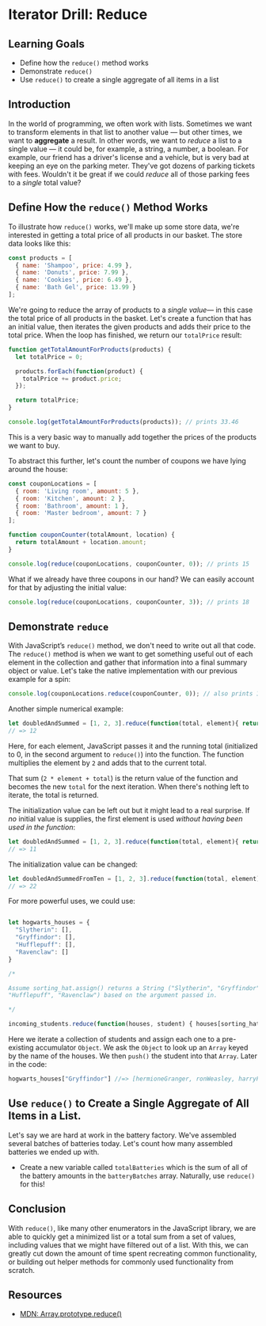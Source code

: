 # Iterator Drill: Reduce

## Learning Goals

* Define how the `reduce()` method works
* Demonstrate `reduce()`
* Use `reduce()` to create a single aggregate of all items in a list

## Introduction

In the world of programming, we often work with lists. Sometimes we want to
transform elements in that list to another value — but other times, we want to
**aggregate** a result. In other words, we want to _reduce_ a list to a single
value — it could be, for example, a string, a number, a boolean. For example,
our friend has a driver's license and a vehicle, but is very bad at keeping an
eye on the parking meter. They've got dozens of parking tickets with fees.
Wouldn't it be great if we could _reduce_ all of those parking fees to a _single_
total value? 

## Define How the `reduce()` Method Works

To illustrate how `reduce()` works, we'll make up some store data, we're interested in
getting a total price of all products in our basket. The store data looks like this:

```js
const products = [
  { name: 'Shampoo', price: 4.99 },
  { name: 'Donuts', price: 7.99 },
  { name: 'Cookies', price: 6.49 },
  { name: 'Bath Gel', price: 13.99 }
];
```

We're going to reduce the array of products to a _single value_— in this case the total
price of all products in the basket. Let's create a function that has an initial value,
then iterates the given products and adds their price to the total price. When the loop
has finished, we return our `totalPrice` result:

```js
function getTotalAmountForProducts(products) {
  let totalPrice = 0;

  products.forEach(function(product) {
    totalPrice += product.price;
  });

  return totalPrice;
}

console.log(getTotalAmountForProducts(products)); // prints 33.46
```

This is a very basic way to manually add together the prices of the products we want to buy. 

To abstract this further, let's count the number of coupons we have lying around the house:

```js
const couponLocations = [
  { room: 'Living room', amount: 5 },
  { room: 'Kitchen', amount: 2 },
  { room: 'Bathroom', amount: 1 },
  { room: 'Master bedroom', amount: 7 }
];

function couponCounter(totalAmount, location) {
  return totalAmount + location.amount;
}

console.log(reduce(couponLocations, couponCounter, 0)); // prints 15
```

What if we already have three coupons in our hand? We can easily account for that by adjusting
the initial value:

```js
console.log(reduce(couponLocations, couponCounter, 3)); // prints 18
```

## Demonstrate `reduce`

With JavaScript’s `reduce()` method, we don't need to write out all that code. The `reduce()` method
is when we want to get something useful out of each element in the collection and gather that
information into a final summary object or value. Let's take the native implementation with our
previous example for a spin:

```js
console.log(couponLocations.reduce(couponCounter, 0)); // also prints 15!
```

Another simple numerical example:

```js
let doubledAndSummed = [1, 2, 3].reduce(function(total, element){ return element * 2 + total}, 0)
// => 12
```

Here, for each element, JavaScript passes it and the running total (initialized
to 0, in the second argument to `reduce()`) into the function. The function
multiplies the element by `2` and adds that to the current total.

That sum (`2 * element + total`) is the return value of the function and
becomes the new `total` for the next iteration. When there's nothing left to
iterate, the total is returned.

The initialization value can be left out but it might lead to a real surprise.
If _no_ initial value is supplies, the first element is used _without having
been used in the function_:

```js
let doubledAndSummed = [1, 2, 3].reduce(function(total, element){ return element * 2 + total})
// => 11
```

The initialization value can be changed:

```js
let doubledAndSummedFromTen = [1, 2, 3].reduce(function(total, element){ return element * 2 + total}, 10)
// => 22
```

For more powerful uses, we could use:

```js

let hogwarts_houses = {
  "Slytherin": [],
  "Gryffindor": [],
  "Hufflepuff": [],
  "Ravenclaw": []
}

/*

Assume sorting_hat.assign() returns a String ("Slytherin", "Gryffindor",
"Hufflepuff", "Ravenclaw") based on the argument passed in.

*/

incoming_students.reduce(function(houses, student) { houses[sorting_hat.assign(student)].push(student)} , hogwarts_houses)
```

Here we iterate a collection of students and assign each one to a pre-existing
accumulator `Object`. We ask the `Object` to look up an `Array` keyed by the
name of the houses. We then `push()` the student into that `Array`. Later in
the code:

```js
hogwarts_houses["Gryffindor"] //=> [hermioneGranger, ronWeasley, harryPotter]
```

## Use `reduce()` to Create a Single Aggregate of All Items in a List.

Let's say we are hard at work in the battery factory. We've assembled several
batches of batteries today. Let's count how many assembled batteries we ended
up with.

* Create a new variable called `totalBatteries` which is the sum of all of the
battery amounts in the `batteryBatches` array. Naturally, use `reduce()` for this!

## Conclusion

With `reduce()`, like many other enumerators in the JavaScript library, we are able
to quickly get a minimized list or a total sum from a set of values, including values
that we might have filtered out of a list. With this, we can greatly cut down the
amount of time spent recreating common functionality, or building out helper methods
for commonly used functionality from scratch.

## Resources

* [MDN: Array.prototype.reduce()](https://developer.mozilla.org/en-US/docs/Web/JavaScript/Reference/Global_Objects/Array/Reduce)
